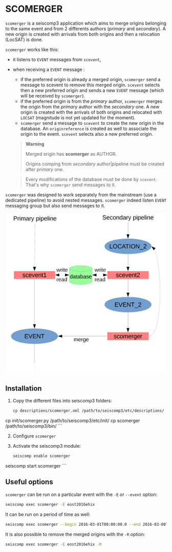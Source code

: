 SCOMERGER
=========

`scomerger` is a seiscomp3 application which aims to merge origins belonging
to the same event and from 2 differents authors (*primary* and *secondary*). A
new origin is created with arrivals from both origins and then a relocation
(LocSAT) is done.

`scomerger` works like this:

- it listens to `EVENT` messages from `scevent`,
- when receiving a `EVENT` message :

    - if the preferred origin is already a merged origin, `scomerger` send a
	  message to scevent to remove this merged origin. `scevent` selects then
	  a new preferred origin and sends a new `EVENT` message (which will be
	  received by `scomerger`).
	- if the preferred origin is from the *primary* author, `scomerger` merges
	  the origin from the *primary* author with the *secondary* one. A new
	  origin is created with the arrivals of both origins and relocated with
	  `LOCSAT` (magnitude is not yet updated for the moment).
    - `scomerger` send a message to `scevent` to create the new origin in the
	  database. An `originreference` is created as well to associate the origin
	  to the event. `scevent` selects also a new preferred origin.

  > **Warning**
  >
  > Merged origin has **scomerger** as AUTHOR.
  >
  > Origins comping from *secondary* author|pipeline must be created after
  > *primary* one.

  > Every modifications of the database must be done by `scevent`. That's why
  > `scomerger` send messages to it.

`scomerger` was designed to work separately from the mainstream (use a
dedicated pipeline) to avoid nested messages. `scomerger` indeed listen
`EVENT` messaging group but also send messages to it.

![Schéma](docs/schema.png)

Installation
------------

1. Copy the different files into seiscomp3 folders:

    ```bash
    cp descriptions/scomerger.xml /path/to/seiscomp3/etc/descriptions/
cp init/scomerger.py /path/to/seiscomp3/etc/init/
cp scomerger /path/to/seiscomp3/bin/
    ```

2. Configure `scomerger`

3. Activate the seiscomp3 module:

    ```bash
    seiscomp enable scomerger
seiscomp start scomerger
    ```

Useful options
--------------

`scomerger` can be run on a particular event with the `-E` or `--event` option:

```bash
seiscomp exec scomerger -E eost2016ehix
```

It can be run on a period of time as well:

```bash
seiscomp exec scomerger --begin 2016-03-01T00:00:00.0 --end 2016-03-08T00:00:00.0
```

It is also possible to remove the merged origins with the `-R` option:

```bash
seiscomp exec scomerger -E eost2016ehix -R
```
